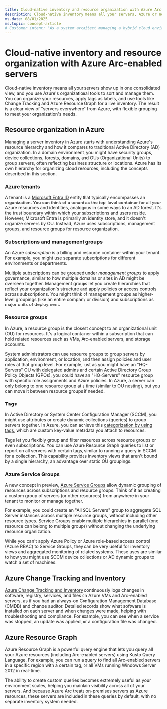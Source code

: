 ```yaml
---
title: Cloud-native inventory and resource organization with Azure Arc-enabled servers
description: Cloud-native inventory means all your servers, Azure or not, show up in one consolidated view, and you use Azure's organizational tools to sort and manage them.
ms.date: 08/01/2025
ms.topic: concept-article
# Customer intent: "As a system architect managing a hybrid cloud environment, I want to understand Azure's hierarchy for organizing cloud resources and how to use Azure to manage my hybrid server organization."
---
```


# Cloud-native inventory and resource organization with Azure Arc-enabled servers

Cloud-native inventory means all your servers show up in one consolidated view, and you use Azure's organizational tools to sort and manage them. You can organize your resources, apply tags as labels, and use tools like Change Tracking and Azure Resource Graph for a live inventory. The result is a clear view of "servers everywhere" from Azure, with flexible grouping to meet your organization's needs.

## Resource organization in Azure

Managing a server inventory in Azure starts with understanding Azure's resource hierarchy and how it compares to traditional Active Directory (AD) organization. In a domain environment, you might have security groups, device collections, forests, domains, and OUs (Organizational Units) to group servers, often reflecting business structure or locations. Azure has its own hierarchy for organizing cloud resources, including the concepts described in this section.

### Azure tenants

A tenant is a [Microsoft Entra ID](/entra/fundamentals/whatis) entity that typically encompasses an organization. You can think of a tenant as the top-level container for all your Azure resources and identities, analogous in some ways to an AD forest. It's the trust boundary within which your subscriptions and users reside. However, Microsoft Entra is primarily an identity store, and it doesn't organize servers by OU. Instead, Azure uses subscriptions, management groups, and resource groups for resource organization.

### Subscriptions and management groups

An Azure *subscription* is a billing and resource container within your tenant. For example, you might use separate subscriptions for different environments or departments.

Multiple subscriptions can be grouped under *management groups* to apply governance, similar to how multiple domains or sites in AD might be overseen together. Management groups let you create hierarchies that reflect your organization's structure and apply policies or access controls across subscriptions. You might think of management groups as higher-level groupings (like an entire company or division) and subscriptions as major units of deployment.

### Resource groups

In Azure, a resource group is the closest concept to an organizational unit (OU) for resources. It's a logical container within a subscription that can hold related resources such as VMs, Arc-enabled servers, and storage accounts.

System administrators can use resource groups to group servers by application, environment, or location, and then assign policies and user roles at that group level. For example, just as you might have an "HQ-Servers" OU with delegated admins and certain Active Directory Group Policy Objects (GPOs), you could have an "HQ-Servers" resource group with specific role assignments and Azure policies. In Azure, a server can only belong to one resource group at a time (similar to OU nesting), but you can move it between resource groups if needed.

### Tags

In Active Directory or System Center Configuration Manager (SCCM), you might use attributes or create dynamic collections (queries) to group servers together. In Azure, you can achieve this [categorization by using tags](/azure/azure-resource-manager/management/tag-resources), which are custom key-value metadata you attach to resources.

Tags let you flexibly group and filter resources across resource groups or even subscriptions. You can use Azure Resource Graph queries to list or report on all servers with certain tags, similar to running a query in SCCM for a collection. This capability provides inventory views that aren't bound by a single hierarchy, an advantage over static OU groupings.

### Azure Service Groups

A new concept in preview, [Azure Service Groups](/azure/governance/service-groups/overview) allow dynamic grouping of resources across subscriptions and resource groups. Think of it as creating a custom group of servers (or other resources) from anywhere in your tenant to monitor or manage together.

For example, you could create an "All SQL Servers" group to aggregate SQL Server instances across multiple resource groups, without including other resource types. Service Groups enable multiple hierarchies in parallel (one resource can belong to multiple groups) without changing the underlying resource organization.

While you can't apply Azure Policy or Azure role-based access control (Azure RBAC) to Service Groups, they can be very useful for inventory views and aggregated monitoring of related systems. These uses are similar to how you might use SCCM device collections or AD dynamic groups to watch a set of machines.

## Azure Change Tracking and Inventory

[Azure Change Tracking and Inventory](/azure/automation/change-tracking/overview-monitoring-agent) continuously logs changes in software, registry, services, and files on Azure VMs and Arc-enabled servers, as if you had an always-on Configuration Management Database (CMDB) and change auditor. Detailed records show what software is installed on each server and when changes were made, helping with troubleshooting and compliance. For example, you can see when a service was stopped, an update was applied, or a configuration file was changed.

## Azure Resource Graph

Azure Resource Graph is a powerful query engine that lets you query all your Azure resources (including Arc-enabled servers) using Kusto Query Language. For example, you can run a query to find all Arc-enabled servers in a specific region with a certain tag, or all VMs running Windows Server 2012 in real-time.

The ability to create custom queries becomes extremely useful as your environment scales, helping you maintain visibility across all of your servers. And because Azure Arc treats on-premises servers as Azure resources, these servers are included in these queries by default, with no separate inventory system needed.
